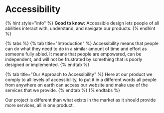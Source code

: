 # Accessibility

{% hint style="info" %}
**Good to know:** Accessible design lets people of all abilities interact with, understand, and navigate our products.
{% endhint %}

{% tabs %}
{% tab title="Introduction" %}
Accessibility means that people can do what they need to do in a similar amount of time and effort as someone fully abled. It means that people are empowered, can be independent, and will not be frustrated by something that is poorly designed or implemented.
{% endtab %}

{% tab title="Our Approach to Accessibility" %}
Here at our product we comply to all levels of accessibility, to put it in a different words all people from anywhere on earth can access our website and make use of the services that we provide.
{% endtab %}
{% endtabs %}

Our project is different than what exists in the market as it should provide more services, all in one product.
